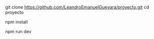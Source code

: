 git clone https://github.com/LeandroEmanuelGuevara/proyecto.git
cd proyecto

npm install

npm run dev
